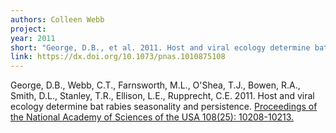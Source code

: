 ```yaml
---
authors: Colleen Webb
project:
year: 2011
short: "George, D.B., et al. 2011. Host and viral ecology determine bat rabies seasonality and persistence. Proceedings of the National Academy of Sciences of the USA 108(25): 10208-10213."
link: https://dx.doi.org/10.1073/pnas.1010875108
---
```


George, D.B., Webb, C.T., Farnsworth, M.L., O'Shea, T.J., Bowen, R.A., Smith, D.L., Stanley, T.R., Ellison, L.E., Rupprecht, C.E. 2011. Host and viral ecology determine bat rabies seasonality and persistence. [Proceedings of the National Academy of Sciences of the USA 108(25): 10208-10213.](https://dx.doi.org/10.1073/pnas.1010875108)

<!--
archived project: disease
-->
